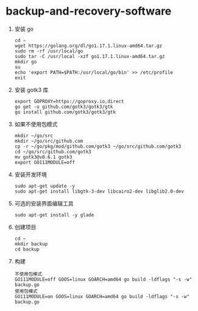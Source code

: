 # backup-and-recovery-software

1. 安装 go  
   ```
   cd ~    
   wget https://golang.org/dl/go1.17.1.linux-amd64.tar.gz  
   sudo rm -rf /usr/local/go  
   sudo tar -C /usr/local -xzf go1.17.1.linux-amd64.tar.gz  
   mkdir go  
   su  
   echo 'export PATH=$PATH:/usr/local/go/bin' >> /etc/profile  
   exit  
   ```
2. 安装 gotk3 库
   ```
   export GOPROXY=https://goproxy.io,direct
   go get -u github.com/gotk3/gotk3/gtk
   go install github.com/gotk3/gotk3/gtk
   ```
3. 如果不使用包模式
   ```
   mkdir ~/go/src
   mkdir ~/go/src/github.com
   cp -r ~/go/pkg/mod/github.com/gotk3 ~/go/src/github.com/gotk3
   cd ~/go/src/github.com/gotk3
   mv gotk3@v0.6.1 gotk3
   export GO111MODULE=off
   ```
4. 安装开发环境
   ```
   sudo apt-get update -y
   sudo apt-get install libgtk-3-dev libcairo2-dev libglib2.0-dev
   ```
5. 可选的安装界面编辑工具
   ```
   sudo apt-get install -y glade
   ```
6. 创建项目
   ```
   cd ~
   mkdir backup
   cd backup
   ```
7. 构建
   ```
   不使用包模式
   GO111MODULE=off GOOS=linux GOARCH=amd64 go build -ldflags "-s -w"  backup.go
   使用包模式
   GO111MODULE=on GOOS=linux GOARCH=amd64 go build -ldflags "-s -w"  backup.go
   ```

